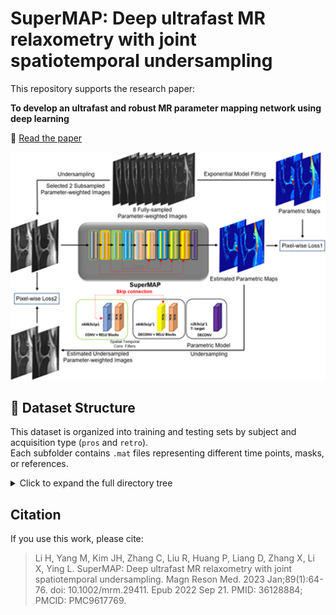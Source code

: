 # SuperMAP: Deep ultrafast MR relaxometry with joint spatiotemporal undersampling

This repository supports the research paper:

**To develop an ultrafast and robust MR parameter mapping network using deep learning**  

📄 [Read the paper](https://pubmed.ncbi.nlm.nih.gov/36128884/)



![Diagram](nihms-1826683-f0001.jpg)

## 📂 Dataset Structure

This dataset is organized into training and testing sets by subject and acquisition type (`pros` and `retro`).  
Each subfolder contains `.mat` files representing different time points, masks, or references.

<details>
<summary>Click to expand the full directory tree</summary>
  '''
dataset/ ├── Testing Data/ │ ├── 0118/ │ │ ├── pros/ │ │ │ ├── TB4.mat │ │ │ ├── TB6.mat │ │ │ └── TB8.mat │ │ ├── retro/ │ │ │ ├── TB4.mat │ │ │ ├── TB6.mat │ │ │ └── TB8.mat │ │ ├── mask.mat │ │ └── Ref.mat │ ├── 0119/ │ ├── 0123/ │ ├── 0127/ │ ├── 0128/ │ ├── 0129/ │ ├── 0139/ │ ├── 0141/ │ └── 0144/ ├── Training Data/ │ ├── 0123_pros/ │ ├── 0123_retro/ │ ├── LI_STUDY0038_left/ │ ├── LI_STUDY0038_right/ │ ├── LI_STUDY0039/ │ └── LI_STUDY0041/
  '''
</details>


## Citation

If you use this work, please cite:

> Li H, Yang M, Kim JH, Zhang C, Liu R, Huang P, Liang D, Zhang X, Li X, Ying L. SuperMAP: Deep ultrafast MR relaxometry with joint spatiotemporal undersampling. Magn Reson Med. 2023 Jan;89(1):64-76. doi: 10.1002/mrm.29411. Epub 2022 Sep 21. PMID: 36128884; PMCID: PMC9617769.

